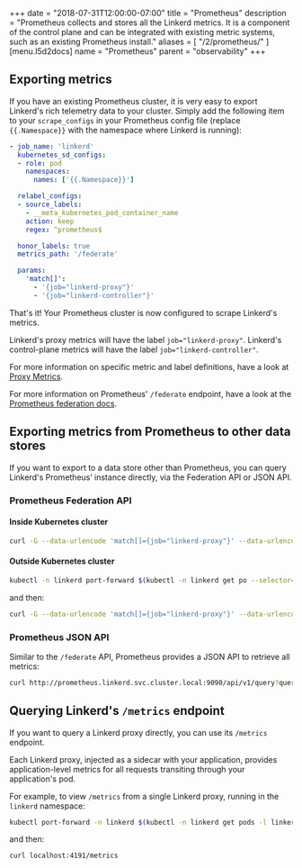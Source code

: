 +++
date = "2018-07-31T12:00:00-07:00"
title = "Prometheus"
description = "Prometheus collects and stores all the Linkerd metrics. It is a component of the control plane and can be integrated with existing metric systems, such as an existing Prometheus install."
aliases = [
  "/2/prometheus/"
]
[menu.l5d2docs]
  name = "Prometheus"
  parent = "observability"
+++

## Exporting metrics

If you have an existing Prometheus cluster, it is very easy to export Linkerd's
rich telemetry data to your cluster.  Simply add the following item to your
`scrape_configs` in your Prometheus config file (replace `{{.Namespace}}` with
the namespace where Linkerd is running):

```yaml
- job_name: 'linkerd'
  kubernetes_sd_configs:
  - role: pod
    namespaces:
      names: ['{{.Namespace}}']

  relabel_configs:
  - source_labels:
    - __meta_kubernetes_pod_container_name
    action: keep
    regex: ^prometheus$

  honor_labels: true
  metrics_path: '/federate'

  params:
    'match[]':
      - '{job="linkerd-proxy"}'
      - '{job="linkerd-controller"}'
```

That's it!  Your Prometheus cluster is now configured to scrape Linkerd's
metrics.

Linkerd's proxy metrics will have the label `job="linkerd-proxy"`.  Linkerd's
control-plane metrics will have the label `job="linkerd-controller"`.

For more information on specific metric and label definitions, have a look at
[Proxy Metrics](../proxy-metrics).

For more information on Prometheus' `/federate` endpoint, have a look at the
[Prometheus federation docs](https://prometheus.io/docs/prometheus/latest/federation/).

## Exporting metrics from Prometheus to other data stores

If you want to export to a data store other than Prometheus, you can query
Linkerd's Prometheus’ instance directly, via the Federation API or JSON API.

### Prometheus Federation API

#### Inside Kubernetes cluster

```bash
curl -G --data-urlencode 'match[]={job="linkerd-proxy"}' --data-urlencode 'match[]={job="linkerd-controller"}' http://prometheus.linkerd.svc.cluster.local:9090/federate
```

#### Outside Kubernetes cluster

```bash
kubectl -n linkerd port-forward $(kubectl -n linkerd get po --selector=linkerd.io/control-plane-component=prometheus -o jsonpath='{.items[*].metadata.name}') 9090:9090
```
and then:
```bash
curl -G --data-urlencode 'match[]={job="linkerd-proxy"}' --data-urlencode 'match[]={job="linkerd-controller"}' http://localhost:9090/federate
```

### Prometheus JSON API

Similar to the `/federate` API, Prometheus provides a JSON API to retrieve all metrics:

```bash
curl http://prometheus.linkerd.svc.cluster.local:9090/api/v1/query?query=request_total
```

## Querying Linkerd's `/metrics` endpoint

If you want to query a Linkerd proxy directly, you can use its `/metrics` endpoint.

Each Linkerd proxy, injected as a sidecar with your application, provides application-level metrics for all requests transiting through your application's pod.

For example, to view `/metrics` from a single Linkerd proxy, running in the `linkerd` namespace:

```bash
kubectl port-forward -n linkerd $(kubectl -n linkerd get pods -l linkerd.io/control-plane-ns=linkerd -o jsonpath='{.items[0].metadata.name}') 4191:4191
```
and then:
```bash
curl localhost:4191/metrics
```
